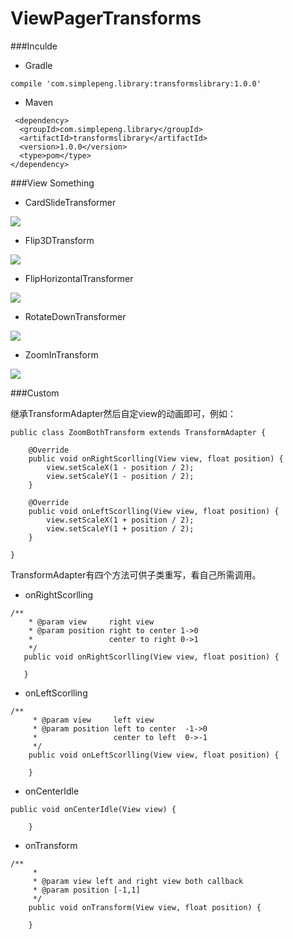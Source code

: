 # ViewPagerTransforms


###Inculde
* Gradle

```
compile 'com.simplepeng.library:transformslibrary:1.0.0'
```

* Maven

```
 <dependency>
  <groupId>com.simplepeng.library</groupId>
  <artifactId>transformslibrary</artifactId>
  <version>1.0.0</version>
  <type>pom</type>
</dependency>
```

###View Something

* CardSlideTransformer

![](https://raw.githubusercontent.com/simplepeng/ViewPagerTransforms/master/gifs/cardslide.gif)


* Flip3DTransform

![](https://raw.githubusercontent.com/simplepeng/ViewPagerTransforms/master/gifs/flip3d.gif)

* FlipHorizontalTransformer

![](https://raw.githubusercontent.com/simplepeng/ViewPagerTransforms/master/gifs/fliphorizontal.gif)

* RotateDownTransformer

![](https://raw.githubusercontent.com/simplepeng/ViewPagerTransforms/master/gifs/rotatedown..gif)

* ZoomInTransform

![](https://raw.githubusercontent.com/simplepeng/ViewPagerTransforms/master/gifs/zoomin.gif)

###Custom

继承TransformAdapter然后自定view的动画即可，例如：
```
public class ZoomBothTransform extends TransformAdapter {

    @Override
    public void onRightScorlling(View view, float position) {
        view.setScaleX(1 - position / 2);
        view.setScaleY(1 - position / 2);
    }

    @Override
    public void onLeftScorlling(View view, float position) {
        view.setScaleX(1 + position / 2);
        view.setScaleY(1 + position / 2);
    }

}
```
TransformAdapter有四个方法可供子类重写，看自己所需调用。
* onRightScorlling
```
/**
    * @param view     right view
    * @param position right to center 1->0
    *                 center to right 0->1
    */
   public void onRightScorlling(View view, float position) {

   }
```
* onLeftScorlling
```
/**
     * @param view     left view
     * @param position left to center  -1->0
     *                 center to left  0->-1
     */
    public void onLeftScorlling(View view, float position) {

    }
```

* onCenterIdle
```
public void onCenterIdle(View view) {

    }
```

* onTransform
```
/**
     *
     * @param view left and right view both callback
     * @param position [-1,1]
     */
    public void onTransform(View view, float position) {

    }
```

